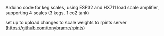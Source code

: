 Arduino code for keg scales, using ESP32 and HX711 load scale amplifier, supporting 4 scales (3 kegs, 1 co2 tank)

set up to upload changes to scale weights to rpints server (https://github.com/tonybrame/rpints)